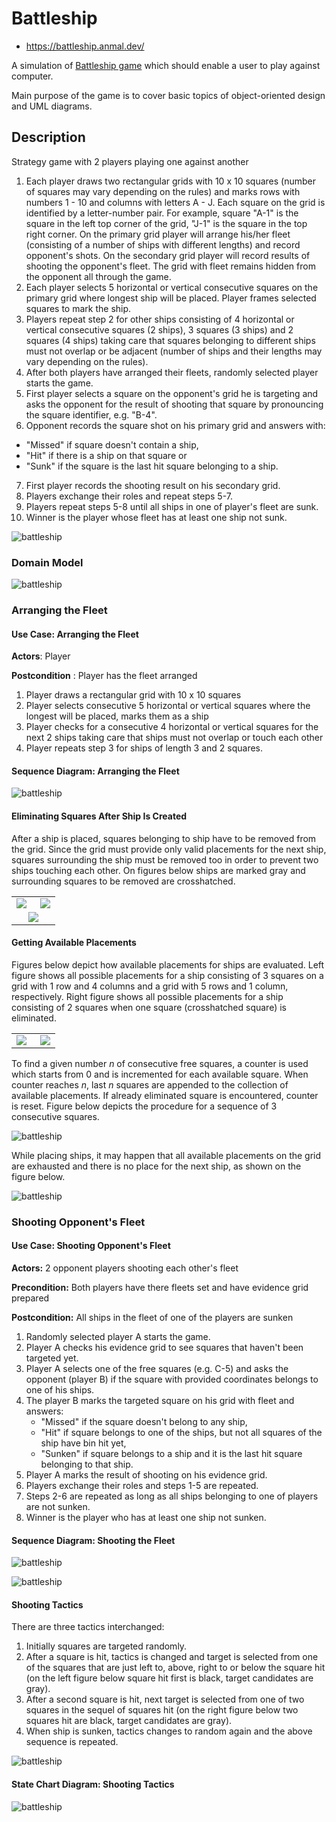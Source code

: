 # Battleship

- https://battleship.anmal.dev/

A simulation of [Battleship game](https://en.wikipedia.org/wiki/Battleship_(game)) which should enable a user to play against computer.

Main purpose of the game is to cover basic topics of object-oriented design and UML diagrams.

## Description

Strategy game with 2 players playing one against another

1.	Each player draws two rectangular  grids with 10 x 10 squares (number of squares may vary depending on the rules) and marks rows with numbers 1 - 10 and columns with letters A - J. Each square on the grid is identified by a letter-number pair. For example, square "A-1" is the square in the left top corner of the grid, "J-1" is the square in the top right corner. On the primary grid player will arrange his/her fleet (consisting of a number of ships with different lengths) and record opponent's shots. On the secondary grid player will record results of shooting the opponent's fleet. The grid with fleet remains hidden from the opponent all through the game.
2.	Each player selects 5 horizontal or vertical consecutive squares on the primary grid where longest ship will be placed. Player frames selected squares to mark the ship.
3.	Players repeat step 2 for other ships consisting of 4 horizontal or vertical consecutive squares (2 ships), 3 squares (3 ships) and 2 squares (4 ships) taking care that squares belonging to different ships must not overlap or be adjacent (number of ships and their lengths may vary depending on the rules).
4.	After both players have arranged their fleets, randomly selected player starts the game.
5.	First player selects a square on the opponent's grid he is targeting and asks the opponent for the result of shooting that square by pronouncing the square identifier, e.g. "B-4".
6.	Opponent records the square shot on his primary grid and answers with:
   * "Missed" if square doesn't contain a ship,
   * "Hit" if there is a ship on that square or
   * "Sunk" if the square is the last hit square belonging to a ship.
7.	First player records the shooting result on his secondary grid.
8.	Players exchange their roles and repeat steps 5-7.
9.	Players repeat steps 5-8 until all ships in one of player's fleet are sunk.
10.	Winner is the player whose fleet has at least one ship not sunk.


![battleship](/images/battleship.png)

### Domain Model

![battleship](/images/domain_model.png)

### Arranging the Fleet

#### Use Case: Arranging the Fleet

**Actors**: Player

**Postcondition** : Player has the fleet arranged

1. Player draws a rectangular grid with 10 x 10 squares
2. Player selects consecutive 5 horizontal or vertical squares where the longest will be placed, marks them as a ship
3. Player checks for a consecutive 4 horizontal or vertical squares for the next 2 ships taking care that ships must not 
   overlap or touch each other
4. Player repeats step 3 for ships of length 3 and 2 squares.

#### Sequence Diagram: Arranging the Fleet

![battleship](/images/arranging_fleet_sequence_diagram.png)


#### Eliminating Squares After Ship Is Created

After a ship is placed, squares belonging to ship have to be removed from the grid. Since the grid must provide only valid placements for the next ship, squares surrounding the ship must be removed too in order to prevent two ships touching each other. On figures below ships are marked gray and surrounding squares to be removed are crosshatched. 

<table cellspacing="0" cellpadding="0">
  <tr>
    <td align="left"><img align="left" src="/images/eliminate_squares1.png"></td>
    <td align="right"><img align="right" src="/images/eliminate_squares2.png"/></td>
  </tr>
    <td align="center" colspan="2"><img align="center" src="/images/removing_squares.png"/></td>
</table>



#### Getting Available Placements

Figures below depict how available placements for ships are evaluated. Left figure shows all possible placements  for a ship consisting of 3 squares on a grid with 1 row and 4 columns and a grid with 5 rows and 1 column, respectively. Right figure shows all possible placements for a ship consisting of 2 squares when one square (crosshatched square) is eliminated.

<table cellspacing="0" cellpadding="0">
  <tr>
    <td align="left"><img align="left" src="/images/available_placements1.png"></td>
    <td align="right"><img align="right" src="/images/available_placements2.png"/></td>
  </tr>
</table>


To find a given number _n_ of consecutive free squares, a counter is used which starts from 0 and is incremented for each available square. When counter reaches _n_, last _n_ squares are appended to the collection of available placements. If already eliminated square is encountered, counter is reset. Figure below depicts the procedure for a sequence of 3 consecutive squares.

![battleship](/images/counting_available_squares.png)

While placing ships, it may happen that all available placements on the grid are exhausted and there is no place for the next ship, as shown on the figure below.

![battleship](/images/no_more_squares.png)


### Shooting Opponent's Fleet

#### Use Case: Shooting Opponent's Fleet

**Actors:** 2 opponent players shooting each other's fleet

**Precondition:** Both players have there fleets set and have evidence grid prepared

**Postcondition:** All ships in the fleet of one of the players are sunken

1. Randomly selected player A starts the game.
2. Player A checks his evidence grid to see squares that haven't been targeted yet.
3. Player A selects one of the free squares (e.g. C-5) and asks the opponent (player B) if the square with provided coordinates belongs to one of his ships.
4. The player B marks the targeted square on his grid with fleet and answers:
   * "Missed" if the square doesn't belong to any ship,
   * "Hit" if square belongs to one of the ships, but not all squares of the ship have bin hit yet,
   * "Sunken" if square belongs to a ship and it is the last hit square belonging to that ship.
5. Player A marks the result of shooting on his evidence grid.
6. Players exchange their roles and steps 1-5 are repeated.
7. Steps 2-6 are repeated as long as all ships belonging to one of players are not sunken.
8. Winner is the player who has at least one ship not sunken.


#### Sequence Diagram: Shooting the Fleet

![battleship](/images/sequence_diagram_shooting.png)

![battleship](/images/sequence_diagram_shooting_ship.png)

#### Shooting Tactics

There are three tactics interchanged:

1. Initially squares are targeted randomly.
2. After a square is hit, tactics is changed and target is selected from one of the squares that are just left to, above, right to or below the square hit (on the left figure below square hit first is black, target candidates are gray).
3. After a second square is hit, next target is selected from one of two squares in the sequel of squares hit (on the right figure below two squares hit are black, target candidates are gray).
4. When ship is sunken, tactics changes to random again and the above sequence is repeated.

![battleship](/images/shooting_tactics.png)

#### State Chart Diagram: Shooting Tactics

![battleship](/images/shooting_statechart.png)



